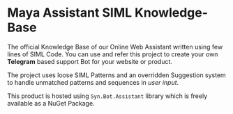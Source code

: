 # Maya Assistant SIML Knowledge-Base

The official Knowledge Base of our Online Web Assistant written using few lines of SIML Code. You can use and refer this project to create your own **Telegram** based support Bot for your website or product.

The project uses loose SIML Patterns and an overridden Suggestion system to handle unmatched patterns and sequences in _user input_.

This product is hosted using `Syn.Bot.Assistant` library which is freely available as a NuGet Package.


